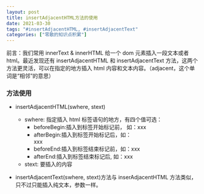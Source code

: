 ```yaml
---
layout: post
title: insertAdjacentHTML方法的使用
date: 2021-03-30
tags: "#insertAdjacentHTML, #insertAdjacentText"
categories: ["零散的知识点积累"]
---
```


前言：我们常用 innerText & innerHTML 给一个 dom 元素插入一段文本或者 html。最近发现还有 insertAdjacentHTML 和 insertAdjacentText 方法，这两个方法更灵活，可以在指定的地方插入 html 内容和文本内容。（adjacent，这个单词是“相邻”的意思）

### 方法使用

- insertAdjacentHTML(swhere, stext)

  - swhere: 指定插入 html 标签语句的地方，有四个值可选：
    - beforeBegin:插入到标签开始标记前， 如：xxx<div>
    - afterBegin:插入到标签开始标记后，如：<div>xxx
    - beforeEnd:插入到标签结束标记前，如：xxx</div>
    - afterEnd:插入到标签结束标记后, 如：</div>xxx
  - stext: 要插入的内容

- insertAdjacentText(swhere, stext)方法与 inserAdjacentHTML 方法类似，只不过只能插入纯文本，参数一样。
